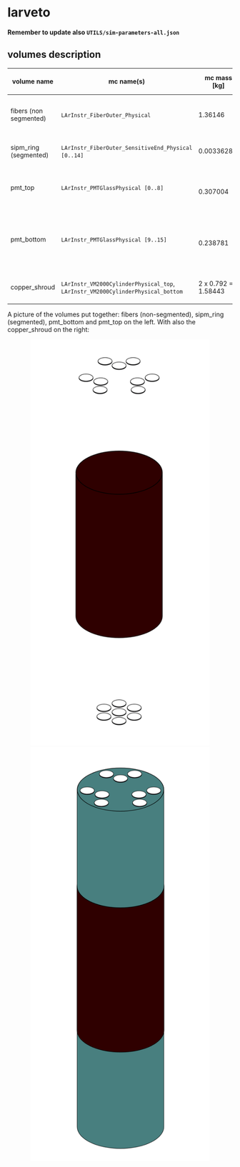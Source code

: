 # larveto
**Remember to update also `UTILS/sim-parameters-all.json`**

## volumes description

| volume name            | mc name(s)                                                                      | mc mass [kg]        | mc volume [cm^3] | density [g/cm^3] | volume description                                                                    | notes |
| ---------------------- | ------------------------------------------------------------------------------- | ------------------- | ---------------- | ---------------- | ------------------------------------------------------------------------------------- | ----- |
| fibers (non segmented) | `LArInstr_FiberOuter_Physical`                                                  | 1.36146             | 1296.629         | 1.05             | Cylinder (without top and bottom) around Ge array                                     |       |
| sipm_ring (segmented)  | `LArInstr_FiberOuter_SensitiveEnd_Physical [0..14]`                             | 0.00336289          | 1.4433           | 2.33             | Ring on the top of fiber shroud (where SiPMs are placed)                              |       |
| pmt_top                | `LArInstr_PMTGlassPhysical [0..8]`                                              | 0.307004            | 139.547          | 2.2              | Bases of the PMTs over the top of the fiber shroud at the end of the PMT housings     |       |
| pmt_bottom             | `LArInstr_PMTGlassPhysical [9..15]`                                             | 0.238781            | 108.537          | 2.2              | Bases of the PMTs under the bottom of the fiber shroud at the end of the PMT housings |       |
| copper_shroud          | `LArInstr_VM2000CylinderPhysical_top`, `LArInstr_VM2000CylinderPhysical_bottom` | 2 x 0.792 = 1.58443 | 1760.477         | 0.9              | Copper shroud at top and bottom of the fiber shroud                                   |       |

A picture of the volumes put together: fibers (non-segmented), sipm_ring (segmented), pmt_bottom and pmt_top on the left. With also the copper_shroud on the right:
<p align="center">
  <img src="fibers_pmts.png" width="400"/>
  <img src="fibers_pmts_coppersh.png" width="400"/>
</p>
